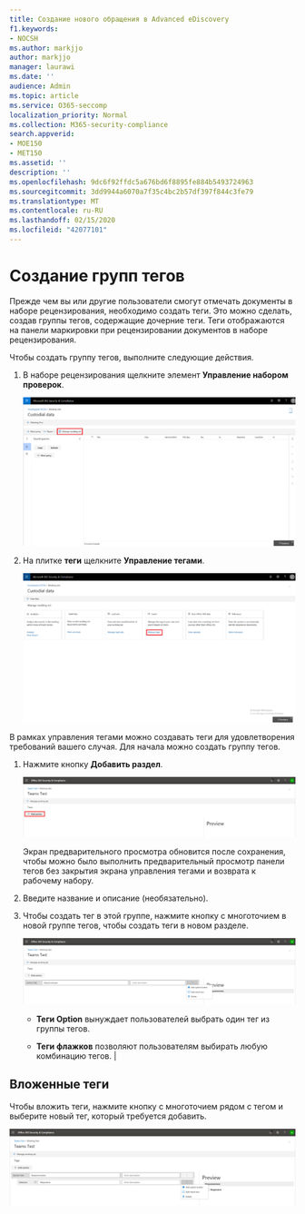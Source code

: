```yaml
---
title: Создание нового обращения в Advanced eDiscovery
f1.keywords:
- NOCSH
ms.author: markjjo
author: markjjo
manager: laurawi
ms.date: ''
audience: Admin
ms.topic: article
ms.service: O365-seccomp
localization_priority: Normal
ms.collection: M365-security-compliance
search.appverid:
- MOE150
- MET150
ms.assetid: ''
description: ''
ms.openlocfilehash: 9dc6f92ffdc5a676bd6f8895fe884b5493724963
ms.sourcegitcommit: 3dd9944a6070a7f35c4bc2b57df397f844c3fe79
ms.translationtype: MT
ms.contentlocale: ru-RU
ms.lasthandoff: 02/15/2020
ms.locfileid: "42077101"
---
```

# <a name="create-tag-groups"></a>Создание групп тегов

Прежде чем вы или другие пользователи смогут отмечать документы в наборе рецензирования, необходимо создать теги. Это можно сделать, создав группы тегов, содержащие дочерние теги. Теги отображаются на панели маркировки при рецензировании документов в наборе рецензирования.

Чтобы создать группу тегов, выполните следующие действия.

1.  В наборе рецензирования щелкните элемент **Управление набором проверок**.

    ![Щелкните Управление набором проверок](../media/ED-managews.png)

2.  На плитке **теги** щелкните **Управление тегами**.

    ![Щелкните Управление тегами на плитке тегов](../media/ED-managetags.png)

В рамках управления тегами можно создавать теги для удовлетворения требований вашего случая. Для начала можно создать группу тегов.

1.  Нажмите кнопку **Добавить раздел**.

    ![Добавление группы тегов](../media/ED-addtagsection.png)

    Экран предварительного просмотра обновится после сохранения, чтобы можно было выполнить предварительный просмотр панели тегов без закрытия экрана управления тегами и возврата к рабочему набору.

2. Введите название и описание (необязательно). 

3. Чтобы создать тег в этой группе, нажмите кнопку с многоточием в новой группе тегов, чтобы создать теги в новом разделе.
    
    ![Создание тегов в группе тегов](../media/ED-createtag.png)

   - **Теги Option** вынуждает пользователей выбрать один тег из группы тегов.
   
   - **Теги флажков** позволяют пользователям выбирать любую комбинацию тегов. |

## <a name="nested-tags"></a>Вложенные теги

Чтобы вложить теги, нажмите кнопку с многоточием рядом с тегом и выберите новый тег, который требуется добавить.

![Вложенные теги](../media/ED-tagnesting.png)

